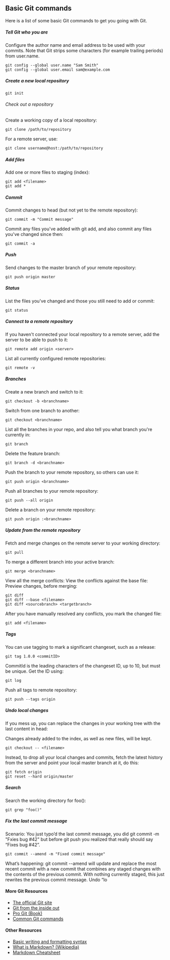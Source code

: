 ## Basic Git commands

Here is a list of some basic Git commands to get you going with Git.

##### Tell Git who you are

Configure the author name and email address to be used with your commits. 
Note that Git strips some characters (for example trailing periods) from user.name.

```
git config --global user.name "Sam Smith" 
git config --global user.email sam@example.com
```

##### Create a new local repository 	  	

```
git init
```

###### Check out a repository 

Create a working copy of a local repository: 	
```
git clone /path/to/repository
```

For a remote server, use: 	
```
git clone username@host:/path/to/repository
```

##### Add files

Add one or more files to staging (index): 	

```
git add <filename>
git add *
```

##### Commit

Commit changes to head (but not yet to the remote repository): 	
```
git commit -m "Commit message"
```

Commit any files you've added with git add, and also commit any files you've changed since then: 	
```
git commit -a
```

##### Push

Send changes to the master branch of your remote repository: 	
```
git push origin master
```

##### Status
List the files you've changed and those you still need to add or commit: 	

```
git status
```

##### Connect to a remote repository
If you haven't connected your local repository to a remote server, add the server to be able to push to it:
```
git remote add origin <server>
```

List all currently configured remote repositories:
```
git remote -v
```

##### Branches

Create a new branch and switch to it: 	

```
git checkout -b <branchname>
```

Switch from one branch to another: 	
```
git checkout <branchname>
```

List all the branches in your repo, and also tell you what branch you're currently in: 	
```
git branch
```

Delete the feature branch: 	
```
git branch -d <branchname>
```

Push the branch to your remote repository, so others can use it: 	
```
git push origin <branchname>
```

Push all branches to your remote repository: 	
```
git push --all origin
```

Delete a branch on your remote repository: 	
```
git push origin :<branchname>
```

##### Update from the remote repository

Fetch and merge changes on the remote server to your working directory:

```
git pull
```

To merge a different branch into your active branch: 	
```
git merge <branchname>
```

View all the merge conflicts:
View the conflicts against the base file:
Preview changes, before merging:

```
git diff
git diff --base <filename>
git diff <sourcebranch> <targetbranch>
```

After you have manually resolved any conflicts, you mark the changed file: 	
```
git add <filename>
```


##### Tags

You can use tagging to mark a significant changeset, such as a release: 	
```
git tag 1.0.0 <commitID>
```

CommitId is the leading characters of the changeset ID, up to 10, but must be unique. Get the ID using: 	
```
git log
```

Push all tags to remote repository: 	
```
git push --tags origin
```

##### Undo local changes

If you mess up, you can replace the changes in your working tree with the last content in head:

Changes already added to the index, as well as new files, will be kept.
	
```
git checkout -- <filename>
```

Instead, to drop all your local changes and commits, fetch the latest history from the server and point your local master branch at it, do this: 	
```
git fetch origin
git reset --hard origin/master
```

##### Search
Search the working directory for foo():
```
git grep "foo()"
```

##### Fix the last commit message

Scenario: You just typo’d the last commit message, you did git commit -m "Fxies bug #42" but before git push you realized that really should say “Fixes bug #42”.

```
git commit --amend -m "Fixed commit message"
```

What’s happening: git commit --amend will update and replace the most recent commit with a new commit that combines any staged changes with the contents of the previous commit. With nothing currently staged, this just rewrites the previous commit message.
Undo “lo



#### More Git Resources

* [The official Git site](https://git-scm.com/)
* [Git from the inside out](https://codewords.recurse.com/issues/two/git-from-the-inside-out)
* [Pro Git (Book)](https://git-scm.com/book/en/v2)
* [Common Git commands](http://guides.beanstalkapp.com/version-control/common-git-commands.html)

#### Other Resources

* [Basic writing and formatting syntax](https://help.github.com/articles/basic-writing-and-formatting-syntax/)
* [What is Markdown? (Wikipedia)](https://en.wikipedia.org/wiki/Markdown)
* [Markdown Cheatsheet](https://github.com/adam-p/markdown-here/wiki/Markdown-Cheatsheet)

